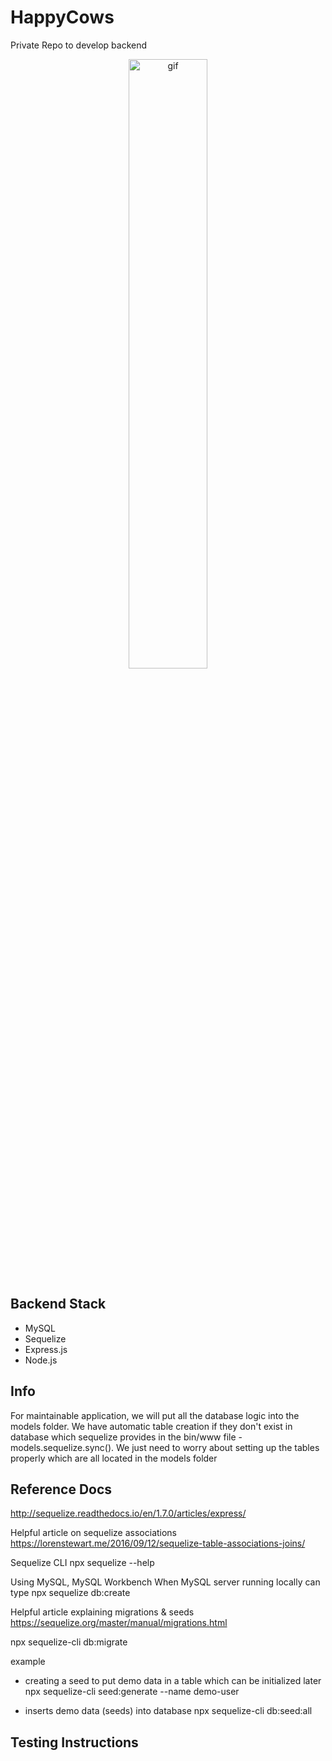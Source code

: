 # HappyCows
Private Repo to develop backend

<p align="center">
<img src="https://media.giphy.com/media/W54Zt0bgS87x6/giphy.gif" width="50%" alt="gif">
</p>

## Backend Stack 
* MySQL
* Sequelize
* Express.js
* Node.js

## Info
For maintainable application, we will put all the database logic into the models folder. 
We have automatic table creation if they don't exist in database which sequelize provides in the bin/www file - models.sequelize.sync().
We just need to worry about setting up the tables properly which are all located in the models folder


## Reference Docs
http://sequelize.readthedocs.io/en/1.7.0/articles/express/

Helpful article on sequelize associations
https://lorenstewart.me/2016/09/12/sequelize-table-associations-joins/


Sequelize CLI
npx sequelize --help

Using MySQL, MySQL Workbench
When MySQL server running locally can type npx sequelize db:create 

Helpful article explaining migrations & seeds 
https://sequelize.org/master/manual/migrations.html

npx sequelize-cli db:migrate 

example 
- creating a seed to put demo data in a table which can be initialized later 
npx sequelize-cli seed:generate --name demo-user

- inserts demo data (seeds) into database
npx sequelize-cli db:seed:all  

## Testing Instructions
